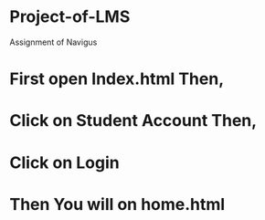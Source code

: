 # Project-of-LMS
Assignment of Navigus

# First open Index.html Then,
# Click on Student Account Then,
# Click on Login 
# Then You will on home.html
